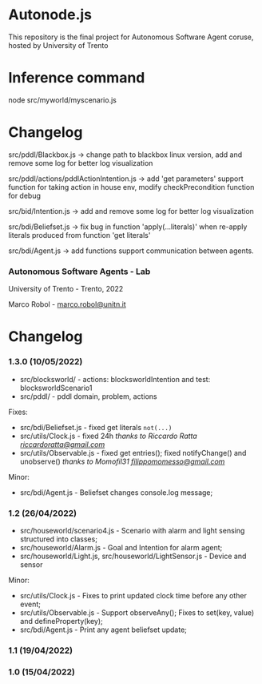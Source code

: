 # Autonode.js
This repository is the final project for Autonomous Software Agent coruse, hosted by University of Trento

# Inference command
node src/myworld/myscenario.js

# Changelog
src/pddl/Blackbox.js -> change path to blackbox linux version, add and remove some log for better log visualization

src/pddl/actions/pddlActionIntention.js -> add 'get parameters' support function for taking action in house env, modify checkPrecondition function for debug

src/bid/Intention.js -> add and remove some log for better log visualization

src/bdi/Beliefset.js -> fix bug in function 'apply(...literals)' when re-apply literals produced from function 'get literals'

src/bdi/Agent.js -> add functions support communication between agents.


### Autonomous Software Agents - Lab

University of Trento - Trento, 2022

Marco Robol - marco.robol@unitn.it

# Changelog

### 1.3.0 (10/05/2022)

- src/blocksworld/ - actions: blocksworldIntention and test: blocksworldScenario1
- src/pddl/ - pddl domain, problem, actions

Fixes:
- src/bdi/Beliefset.js - fixed get literals `not(...)`
- src/utils/Clock.js - fixed 24h *thanks to Riccardo Ratta <riccardoratta@gmail.com>*
- src/utils/Observable.js - fixed get entries(); fixed notifyChange() and unobserve() *thanks to Momofil31 <filippomomesso@gmail.com>*

Minor:
- src/bdi/Agent.js - Beliefset changes console.log message;

### 1.2 (26/04/2022)

- src/houseworld/scenario4.js - Scenario with alarm and light sensing structured into classes; 
- src/houseworld/Alarm.js - Goal and Intention for alarm agent;
- src/houseworld/Light.js, src/houseworld/LightSensor.js - Device and sensor

Minor:
- src/utils/Clock.js - Fixes to print updated clock time before any other event;
- src/utils/Observable.js - Support observeAny(); Fixes to set(key, value) and defineProperty(key);
- src/bdi/Agent.js - Print any agent beliefset update;

### 1.1 (19/04/2022)

### 1.0 (15/04/2022)
